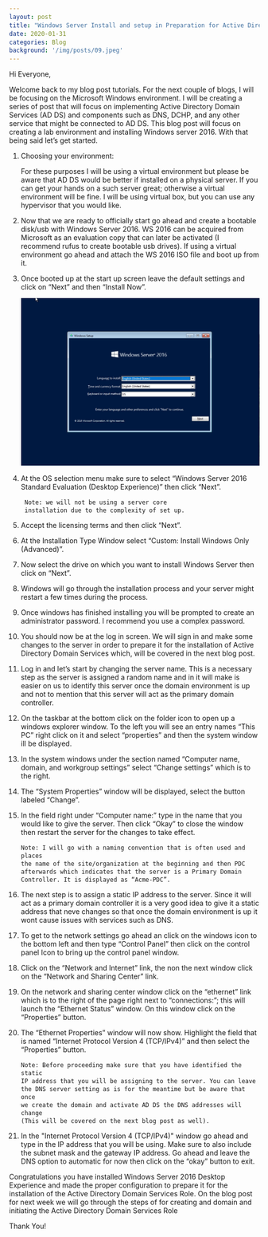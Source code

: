 ```yaml
---
layout: post
title: "Windows Server Install and setup in Preparation for Active Directory Install "
date: 2020-01-31
categories: Blog
background: '/img/posts/09.jpeg'
---
```


Hi Everyone,

Welcome back to my blog post tutorials. For the next couple of blogs, I will be focusing on the
Microsoft Windows environment. I will be creating a series of post that will focus on implementing
Active Directory Domain Services (AD DS) and components such as DNS, DCHP, and any other service that
might be connected to AD DS. This blog post will focus on creating a lab environment and installing
Windows server 2016. With that being said let’s get started.

1. Choosing your environment:

    For these purposes I will be using a virtual environment but please be aware that AD DS would be
    better if installed on a physical server. If you can get your hands on a such server great;
    otherwise a virtual environment will be fine. I will be using virtual box, but you can use any
    hypervisor that you would like.

2. Now that we are ready to officially start go ahead and create a bootable disk/usb with Windows
   Server 2016. WS 2016 can be acquired  from Microsoft as an evaluation copy that can later be
   activated (I recommend rufus to create bootable usb drives). If using a virtual environment go
   ahead and attach the WS 2016 ISO file and boot up from it. 

3. Once booted up at the start up screen leave the default settings and click on “Next” and
   then “Install Now”.
   
   ![img](/img/resources/2020-01-31-Post/3.jpg)

4. At the OS selection menu make sure to select “Windows Server 2016 Standard Evaluation
   (Desktop Experience)” then click “Next”. 
   
        Note: we will not be using a server core
        installation due to the complexity of set up. 

5. Accept the licensing terms and then click “Next”.

6. At the Installation Type Window select “Custom: Install Windows Only (Advanced)”.

7. Now select the drive on which you want to install Windows Server then click on “Next”.

8. Windows will go through the installation process and your server might restart a few
   times during the process.

9. Once windows has finished installing you will be prompted to create an administrator
   password. I recommend you use a complex password.

10. You should now be at the log in screen. We will sign in and make some changes to the
    server in order to prepare it for the installation of Active Directory Domain Services
    which, will be covered in the next blog post.

11. Log in and let’s start by changing the server name. This is a necessary step as the
    server is assigned a random name and in it will make is easier on us to identify this
    server once the domain environment is up and not to mention that this server will act
    as the primary domain controller.

12. On the taskbar at the bottom click on the folder icon to open up a windows explorer
    window. To the left you will see an entry names “This PC” right click on it and
    select “properties” and then the system window ill be displayed.

13. In the system windows under the section named “Computer name, domain, and workgroup
    settings” select “Change settings” which is to the right.

14. The “System Properties” window will be displayed, select the button labeled “Change”.

15. In the field right under “Computer name:” type in the name that you would like to
    give the server. Then click “Okay” to close the window then restart the server for
    the changes to take effect.

        Note: I will go with a naming convention that is often used and places 
        the name of the site/organization at the beginning and then PDC 
        afterwards which indicates that the server is a Primary Domain 
        Controller. It is displayed as “Acme-PDC”. 

16. The next step is to assign a static IP address to the server. Since it will act as a
    primary domain controller it is a very good idea to give it a static address that neve
    changes so that once the domain environment is up it wont cause issues with services
    such as DNS. 

17.	To get to the network settings go ahead an click on the windows icon to the bottom left
    and then type “Control Panel” then click on the control panel Icon to bring up the control
    panel window.

18.	Click on the “Network and Internet” link, the non the next window click on the “Network
    and Sharing Center” link.

19.	On the network and sharing center window click on the “ethernet” link which is to the right
    of the page right next to “connections:”; this will launch the “Ethernet Status” window. On
    this window click on the “Properties” button.

20.	The “Ethernet Properties” window will now show. Highlight the field that is named “Internet
     Protocol Version 4 (TCP/IPv4)” and then select the “Properties” button.

        Note: Before proceeding make sure that you have identified the static 
        IP address that you will be assigning to the server. You can leave 
        the DNS server setting as is for the meantime but be aware that once 
        we create the domain and activate AD DS the DNS addresses will change
        (This will be covered on the next blog post as well).

21. In the "Internet Protocol Version 4 (TCP/IPv4)" window go ahead and type in the IP address that 
    you will be using. Make sure to also include the subnet mask and the gateway IP address. Go ahead 
    and leave the DNS option to automatic for now then click on the “okay” button to exit.


Congratulations you have installed Windows Server 2016 Desktop Experience and made the proper configuration 
to prepare it for the installation of the Active Directory Domain Services Role. On the blog post for next 
week we will go through the steps of for creating and domain and initiating the Active Directory Domain 
Services Role

Thank You!
